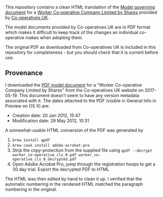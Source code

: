 This repository contains a clean HTML translation of
the
[Model governing document](https://www.uk.coop/developing-co-ops/model-governing-documents) for
a
[Worker Co‑operative Company Limited by Shares](https://www.uk.coop/developing-co-ops/model-governing-documents/worker-co-operative-company-limited-shares) provided
by [Co-operatives UK](https://www.uk.coop).

The model documents provided by Co-operatives UK are in PDF format
which makes it difficult to keep track of the changes an individual
co-operative makes when adopting them.

The original PDF as downloaded from Co-operatives UK is included in
this repository for completeness - but you should check that it is
current before use.

## Provenance

I downloaded
the
[PDF model document](https://www.uk.coop/developing-co-ops/model-governing-documents/worker-co-operative-company-limited-shares) for
a "Worker Co-operative Company Limited by Shares" from the
Co-operatives UK website on 2017-05-19. This document doesn't seem to
have any version metadata associated with it. The dates attached to
the PDF (visible in General Info in Preview on OS X) are:

- Creation date: 20 Jan 2012, 15:47
- Modification date: 29 May 2012, 10:31

A somewhat-usable HTML conversion of the PDF was generated by

1. `brew install qpdf`
2. `brew cask install adobe-acrobat-pro`
3. Strip the copy-protection from the supplied file using `qpdf
--decrypt worker_co-operative_cls_0.pdf
worker_co-operative_cls_0_decrypted.pdf`
4. Open Adobe Acrobat Pro, jump through the registration hoops to get
a 30 day trial. Export the decrypted PDF to HTML

The HTML was then edited by hand to clean it up. I verified that the
automatic numbering in the rendered HTML matched the paragraph
numbering in the original.
